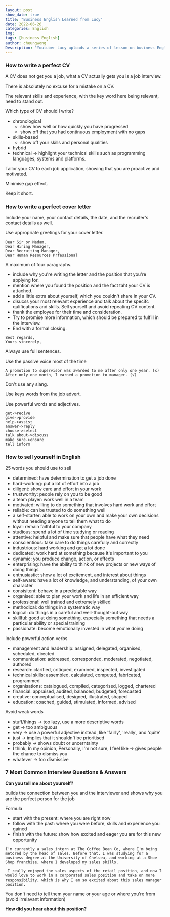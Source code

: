 ```yaml
---
layout: post
show_date: true
title: "Business English Learned from Lucy"
date: 2022-06-26
categories: English
img:
tags: [business English]
author: cheungwong
Description: "Youtuber Lucy uploads a series of lesson on business English. She teaches us about how we can use business English to get a job, keep a job and progress in our career. Here are some notes I mark"
---
```


### How to write a perfect CV
A CV does not get you a job, what a CV actually gets you is a job interview.

There is absolutely no excuse for a mistake on a CV.

The relevant skills and experience, with the key word here being relevant, need to stand out.

Which type of CV should I write?
- chronological
  - show how well or how quickly you have progressed
  - show off that you had continuous employment with no gaps
- skills-based
  - show off your skills and personal qualities
- hybrid
- technical -> highlight your technical skills such as programming languages, systems and platforms.

Tailor your CV to each job application, showing that you are proactive and motivated.

Minimise gap effect.

Keep it short.

### How to write a perfect cover letter
Include your name, your contact details, the date, and the recruiter's contact details as well.

Use appropriate greetings for your cover letter. 
```
Dear Sir or Madam,
Dear Hiring Manager,
Dear Recruiting Manager,
Dear Human Resources Prfessional
```

A maximum of four paragraphs.
- include why you're writing the letter and the position that you're applying for.
- mention where you found the position and the fact taht your CV is attached.
- add a little extra about yourself, which you couldn't share in your CV.
- disucss your most relevant experience and talk about the specifc qulifications and skills. Sell yourself and avoid repeating CV content.
- thank the employee for their time and consideration.
- Try to promise more information, which should be prepared to fulfill in the interview.
- End with a formal closing.
```
Best regards,
Yours sincerely,
```

Always use full sentences.

Use the passive voice most of the time
```
A promotion to supervisor was awarded to me after only one year. (x)
After only one month, I earned a promotion to manager. (√)
```

Don't use any slang.

Use keys words from the job advert.

Use powerful words and adjectives.
```
get->recive
give->provide
help->assist
answer->reply
choose->select
talk about->discuss
make sure->ensure
tell inform
```

### How to sell yourself in English
25 words you should use to sell
- determined: have determination to get a job done
- hard-working: put a lot of effort into a job
- diligent: show care and effort in your work
- trustworthy: people rely on you to be good
- a team player: work well in a team
- motivated: willing to do something that involves hard work and effort
- reliable: can be trusted to do something well
- a self-starter: able to work on your own and make your own decisions without needing anyone to tell them what to do
- loyal: remain faithful to your company
- studious: spend a lot of time studying or reading
- attentive: helpful and make sure that people have what they need
- conscientious: take care to do things carefully and correctly
- industrious: hard working and get a lot done
- dedicated: work hard at something because it's important to you
- dynamic: you produce change, action, or effects
- enterprising: have the ability to think of new projects or new ways of doing things
- enthusiastic: show a lot of excitement, and interest about things
- self-aware: have a lot of knowledge, and understanding, of your own character
- consisitent: behave in a predictable way
- organised: able to plan your work and life in an efficient way
- professional: well trained and extremely skilled
- methodical: do things in a systematic way
- logical: do things in a careful and well-thought-out way
- skillful: good at doing something, especially something that needs a particular ability or special training
- passionate: become emotionally invested in what you're doing

Include powerful action verbs
- management and leadership: assigned, delegated, organised, scheduled, directed
- communication: addressed, corresponded, moderated, negotiated, authored
- research: clarified, critiqued, examined, inspected, investigated
- technical skills: assembled, calculated, computed, fabricated, programmed
- organisations: catalogued, compiled, categorised, logged, chartered
- financial: appraised, audited, balanced, budgeted, forecasted
- creative: conceptualised, designed, illustrated, shaped
- education: coached, guided, stimulated, informed, advised

Avoid weak words
- stuff/things -> too lazy, use a more descriptive words
- get -> too ambiguous
- very -> use a powerful adjective instead, like 'fairly', 'really', and 'quite'
- just -> implies that it shouldn't be prioritised
- probably -> shows doubt or uncerntainty
- I think, In my opinion, Personally, I'm not sure, I feel like -> gives people the chance to dismiss you
- whatever -> too dismissive

### 7 Most Common Interview Questions & Answers

**Can you tell me about yourself?**

builds the connection between you and the interviewer and shows why you are the perfect person for the job

Formula
- start with the present: where you are right now
- follow with the past: where you were before, skills and experience you gained
- finish with the future: show how excited and eager you are for this new opportunity

```
I'm currently a sales intern at The Coffee Bean Co, where I'm being metored by the head of sales. Before that, I was studying for a business degree at the University of Chelsea, and working at a Shoe Shop franchise, where I developed my sales skills.

 I really enjoyed the sales aspects of the retail position, and now I would love to work in a corporated sales position and take on more responsibility, which is why I am so excited about this sales manager position.
```

You don't need to tell them your name or your age or where you're from (avoid irrelavant information)

**How did you hear about this position?**

